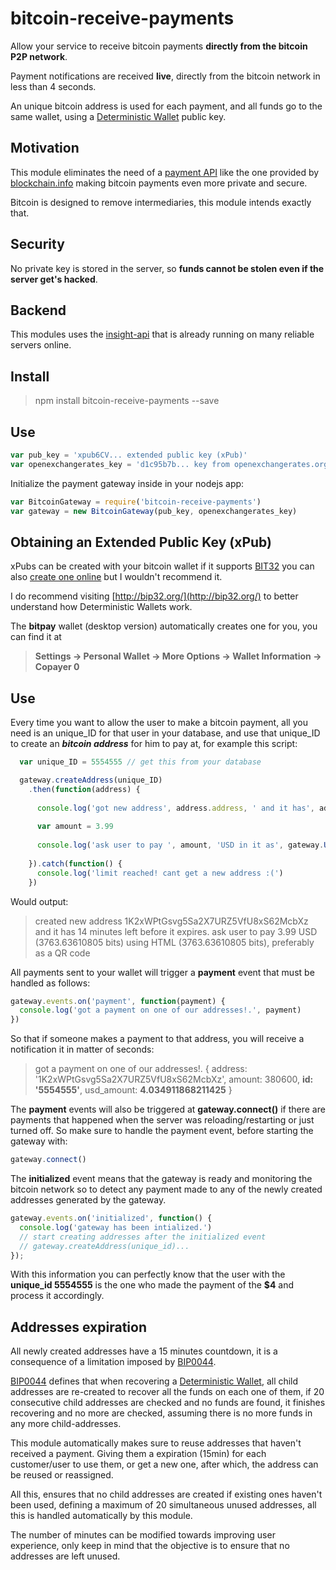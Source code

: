bitcoin-receive-payments
===================
Allow your service to receive bitcoin payments **directly from the bitcoin P2P network**.

Payment notifications are received **live**, directly from the bitcoin network in less than 4 seconds.

An unique bitcoin address is used for each payment, and all funds go to the same wallet, using a [Deterministic Wallet](https://en.bitcoin.it/wiki/Deterministic_wallet) public key. 

Motivation
--
This module eliminates the need of a [payment API](https://blockchain.info/es/api/api_receive) like the one provided by [blockchain.info](https://blockchain.info/) making bitcoin payments even more private and secure.

Bitcoin is designed to remove intermediaries, this module intends exactly that.

Security
--

No private key is stored in the server, so **funds cannot be stolen even if the server get's hacked**.

Backend
--
This modules uses the [insight-api](https://github.com/bitpay/insight-api) that is already running on many reliable servers online.

Install
--------------------

> npm install bitcoin-receive-payments --save

Use
---

```javascript
var pub_key = 'xpub6CV... extended public key (xPub)'
var openexchangerates_key = 'd1c95b7b... key from openexchangerates.org' // to automatically convert USD amounts to BTC at real time rates
```

Initialize the payment gateway inside in your nodejs app:
```javascript
var BitcoinGateway = require('bitcoin-receive-payments')
var gateway = new BitcoinGateway(pub_key, openexchangerates_key)
```


Obtaining an Extended Public Key (xPub) 
----
xPubs can be created with your bitcoin wallet if it supports [BIT32](https://github.com/bitcoin/bips/blob/master/bip-0032.mediawiki) you can also [create one online](http://bip32.org/) but I wouldn't recommend it.

I do recommend visiting [http://bip32.org/](http://bip32.org/) to better understand how Deterministic Wallets work.

The **bitpay** wallet (desktop version) automatically creates one for you, you can find it at 
> **Settings -> Personal Wallet -> More Options -> Wallet Information -> Copayer 0**

Use
--

Every time you want to allow the user to make a bitcoin payment, all you need is an unique_ID for that user in your database, and use that unique_ID to create an ***bitcoin address*** for him to pay at, for example this script:

```javascript
  var unique_ID = 5554555 // get this from your database

  gateway.createAddress(unique_ID)
    .then(function(address) {
    
      console.log('got new address', address.address, ' and it has', address.seconds_left / 60, 'minutes left before it expires.')
      
      var amount = 3.99
      
      console.log('ask user to pay ', amount, 'USD in it as', gateway.USDtoBIT(amount) + ' bits, using HTML, preferably as a QR code')
      
    }).catch(function() {
      console.log('limit reached! cant get a new address :(')
    })
```
Would output:
> created new address 1K2xWPtGsvg5Sa2X7URZ5VfU8xS62McbXz  and it has 14 minutes left before it expires.
> ask user to pay 3.99 USD (3763.63610805 bits) using HTML (3763.63610805 bits), preferably as a QR code

All payments sent to your wallet will trigger a **payment** event that must be handled as follows:
```javascript
gateway.events.on('payment', function(payment) {
  console.log('got a payment on one of our addresses!.', payment)
})
```
So that if someone makes a payment to that address, you will receive a notification it in matter of seconds:
>got a payment on one of our addresses!. 
>{ address: '1K2xWPtGsvg5Sa2X7URZ5VfU8xS62McbXz',
  amount: 380600,
  **id: '5554555'**,
  usd_amount: **4.034911868211425** }

The **payment** events will also be triggered at **gateway.connect()** if there are payments that happened when the server was reloading/restarting or just turned off. So make sure to handle the payment event, before starting the gateway with:

```javascript
gateway.connect()
```

The **initialized** event means that the gateway is ready and monitoring the bitcoin network so to detect any payment made to any of the newly created addresses generated by the gateway. 

```javascript
gateway.events.on('initialized', function() {
  console.log('gateway has been intialized.')
  // start creating addresses after the initialized event
  // gateway.createAddress(unique_id)...
});
```

With this information you can perfectly know that the user with the **unique_id 5554555** is the one who made the payment of the **$4** and process it accordingly.

Addresses expiration
--

All newly created addresses have a 15 minutes countdown, it is a consequence of a limitation imposed by [BIP0044](https://github.com/bitcoin/bips/blob/master/bip-0044.mediawiki).

[BIP0044](https://github.com/bitcoin/bips/blob/master/bip-0044.mediawiki) defines that when recovering a [Deterministic Wallet](https://en.bitcoin.it/wiki/Deterministic_wallet), all child addresses are re-created to recover all the funds on each one of them, if 20 consecutive child addresses are checked and no funds are found, it finishes recovering and no more are checked, assuming there is no more funds in any more child-addresses.

This module automatically makes sure to reuse addresses that haven't received a payment. Giving them a expiration (15min) for each customer/user to use them, or get a new one, after which, the address can be reused or reassigned.

All this, ensures that no child addresses are created if existing ones haven't been used, defining a maximum of 20 simultaneous unused addresses, all this is handled automatically by this module.

The number of minutes can be modified towards improving user experience, only keep in mind that the objective is to ensure that no addresses are left unused.
